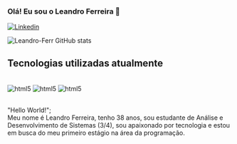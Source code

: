 ### Olá! Eu sou o Leandro Ferreira 👋


[![Linkedin](https://img.shields.io/badge/LinkedIn-0077B5?style=for-the-badge&logo=linkedin&logoColor=white)](https://www.linkedin.com/in/leandro-ferreira-08bbb11b9/)

![Leandro-Ferr GitHub stats](https://github-readme-stats.vercel.app/api?username=Leandro-Ferr&show_icons=true&theme=merko)

## Tecnologias utilizadas atualmente
<div style="display: inline-block"><br>
    <img align="center" alt="html5" src="https://img.shields.io/badge/HTML5-E34F26?style=for-the-badge&logo=html5&logoColor=white">
    <img align="center" alt="html5" src="https://img.shields.io/badge/CSS3-1572B6?style=for-the-badge&logo=css3&logoColor=white">
    <img align="center" alt="html5" src="https://img.shields.io/badge/JavaScript-F7DF1E?style=for-the-badge&logo=javascript&logoColor=black">
</div><br><br>

"Hello World!";<br>Meu nome é Leandro Ferreira, tenho 38 anos, sou estudante de Análise e Desenvolvimento de Sistemas (3/4), sou apaixonado por tecnologia e estou em busca do meu primeiro estágio na área da programação.


